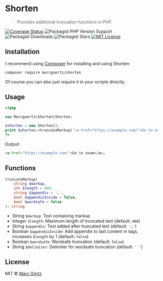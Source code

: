 # Shorten

> Provides additional truncation functions in PHP.

[![Coverage Status](https://coveralls.io/repos/github/Dreamseer/php-shorten/badge.svg?branch=main)](https://coveralls.io/github/Dreamseer/php-shorten?branch=main)
![Packagist PHP Version Support](https://img.shields.io/packagist/php-v/marcgoertz/shorten)
![Packagist Downloads](https://img.shields.io/packagist/dt/marcgoertz/shorten)
![Packagist Stars](https://img.shields.io/packagist/stars/marcgoertz/shorten)
[![MIT License](https://img.shields.io/github/license/dreamseer/php-shorten)](https://github.com/Dreamseer/php-shorten/blob/main/LICENSE.md)

## Installation

I recommend using [Composer](https://getcomposer.org/) for installing and using Shorten:

```bash
composer require marcgoertz/shorten
```

Of course you can also just require it in your scripts directly.

## Usage

```php
<?php

use Marcgoertz\Shorten\Shorten;

$shorten = new Shorten();
print $shorten->truncateMarkup('<a href="https://example.com/">Go to example site</a>', 10);
?>
```

Output:

```html
<a href="https://example.com/">Go to exam</a>…
```

## Functions

```php
truncateMarkup(
    string $markup,
    int $length = 400,
    string $appendix = '…',
    bool $appendixInside = false,
    bool $wordsafe = false
): string
```

* String `$markup`: Text containing markup
* Integer `$length`: Maximum length of truncated text (default: `400`)
* String `$appendix`: Text added after truncated text (default: `'…'`)
* Boolean `$appendixInside`: Add appendix to last content in tags, increases `$length` by 1 (default: `false`)
* Boolean `$wordsafe`: Wordsafe truncation (default: `false`)
* String `$delimiter`: Delimiter for wordsafe truncation (default: `' '`)

## License

MIT © [Marc Görtz](https://marcgoertz.de/)
